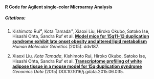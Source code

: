 #### R Code for Agilent single-color Microarray Analysis 


##### Citations: 

1. Kishimoto Rui<sup>a</sup>, Kota Tamada<sup>a</sup>, Xiaoxi Liu, Hiroko Okubo, Satoko Ise, Hisashi Ohta, Sandra Ruf et al. [**Model mice for 15q11-13 duplication syndrome exhibit late onset obesity and altered lipid metabolism**](http://hmg.oxfordjournals.org/content/early/2015/05/21/hmg.ddv187.short) _Human Molecular Genetics_ (2015): ddv187.

2.  Xiaoxi Liu<sup>*</sup>, Kota Tamada<sup>*</sup>, Kishimoto Rui, Hiroko Okubo, Satoko Ise, Hisashi Ohta, Sandra Ruf et al. [**Transcriptome profiling of white adipose tissue in a mouse model for 15q duplication syndrome**](http://www.sciencedirect.com/science/article/pii/S2213596015001452) _Genomics Data_ (2015) DOI:10.1016/j.gdata.2015.06.035.



